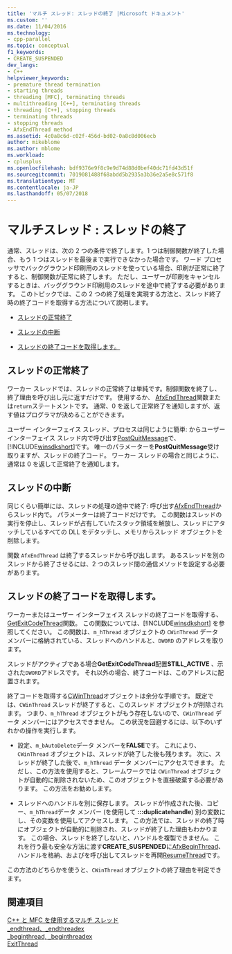 ```yaml
---
title: 'マルチ スレッド: スレッドの終了 |Microsoft ドキュメント'
ms.custom: ''
ms.date: 11/04/2016
ms.technology:
- cpp-parallel
ms.topic: conceptual
f1_keywords:
- CREATE_SUSPENDED
dev_langs:
- C++
helpviewer_keywords:
- premature thread termination
- starting threads
- threading [MFC], terminating threads
- multithreading [C++], terminating threads
- threading [C++], stopping threads
- terminating threads
- stopping threads
- AfxEndThread method
ms.assetid: 4c0a8c6d-c02f-456d-bd02-0a8c8d006ecb
author: mikeblome
ms.author: mblome
ms.workload:
- cplusplus
ms.openlocfilehash: bdf9376e9f8c9e9d74d88d0bef40dc71fd43d51f
ms.sourcegitcommit: 7019081488f68abdd5b2935a3b36e2a5e8c571f8
ms.translationtype: MT
ms.contentlocale: ja-JP
ms.lasthandoff: 05/07/2018
---
```

# <a name="multithreading-terminating-threads"></a>マルチスレッド : スレッドの終了
通常、スレッドは、次の 2 つの条件で終了します。1 つは制御関数が終了した場合、もう 1 つはスレッドを最後まで実行できなかった場合です。 ワード プロセッサでバックグラウンド印刷用のスレッドを使っている場合、印刷が正常に終了すると、制御関数が正常に終了します。 ただし、ユーザーが印刷をキャンセルするときは、バッググラウンド印刷用のスレッドを途中で終了する必要があります。 このトピックでは、この 2 つの終了処理を実現する方法と、スレッド終了時の終了コードを取得する方法について説明します。  
  
-   [スレッドの正常終了](#_core_normal_thread_termination)  
  
-   [スレッドの中断](#_core_premature_thread_termination)  
  
-   [スレッドの終了コードを取得します。](#_core_retrieving_the_exit_code_of_a_thread)  
  
##  <a name="_core_normal_thread_termination"></a> スレッドの正常終了  
 ワーカー スレッドでは、スレッドの正常終了は単純です。制御関数を終了し、終了理由を呼び出し元に返すだけです。 使用するか、 [AfxEndThread](../mfc/reference/application-information-and-management.md#afxendthread)関数または`return`ステートメントです。 通常、0 を返して正常終了を通知しますが、返す値はプログラマが決めることができます。  
  
 ユーザー インターフェイス スレッド、プロセスは同じように簡単: からユーザー インターフェイス スレッド内で呼び出す[PostQuitMessage](http://msdn.microsoft.com/library/windows/desktop/ms644945)で、[!INCLUDE[winsdkshort](../atl-mfc-shared/reference/includes/winsdkshort_md.md)]です。 唯一のパラメーターを**PostQuitMessage**受け取りますが、スレッドの終了コード。 ワーカー スレッドの場合と同じように、通常は 0 を返して正常終了を通知します。  
  
##  <a name="_core_premature_thread_termination"></a> スレッドの中断  
 同じくらい簡単には、スレッドの処理の途中で終了: 呼び出す[AfxEndThread](../mfc/reference/application-information-and-management.md#afxendthread)からスレッド内で。 パラメーターは終了コードだけです。 この関数はスレッドの実行を停止し、スレッドが占有していたスタック領域を解放し、スレッドにアタッチしているすべての DLL をデタッチし、メモリからスレッド オブジェクトを削除します。  
  
 関数 `AfxEndThread` は終了するスレッドから呼び出します。 あるスレッドを別のスレッドから終了させるには、2 つのスレッド間の通信メソッドを設定する必要があります。  
  
##  <a name="_core_retrieving_the_exit_code_of_a_thread"></a> スレッドの終了コードを取得します。  
 ワーカーまたはユーザー インターフェイス スレッドの終了コードを取得する、 [GetExitCodeThread](http://msdn.microsoft.com/library/windows/desktop/ms683190)関数。 この関数については、[!INCLUDE[winsdkshort](../atl-mfc-shared/reference/includes/winsdkshort_md.md)] を参照してください。 この関数は、`m_hThread` オブジェクトの `CWinThread` データ メンバーに格納されている、スレッドへのハンドルと、`DWORD` のアドレスを取ります。  
  
 スレッドがアクティブである場合**GetExitCodeThread**配置**STILL_ACTIVE** 、示された`DWORD`アドレスです。 それ以外の場合、終了コードは、このアドレスに配置されます。  
  
 終了コードを取得する[CWinThread](../mfc/reference/cwinthread-class.md)オブジェクトは余分な手順です。 既定では、`CWinThread` スレッドが終了すると、このスレッド オブジェクトが削除されます。 つまり、`m_hThread` オブジェクトがもう存在しないので、`CWinThread` データ メンバーにはアクセスできません。 この状況を回避するには、以下のいずれかの操作を実行します。  
  
-   設定、`m_bAutoDelete`データ メンバーを**FALSE**です。 これにより、`CWinThread` オブジェクトは、スレッドが終了した後も残ります。 次に、スレッドが終了した後で、`m_hThread` データ メンバーにアクセスできます。 ただし、この方法を使用すると、フレームワークでは `CWinThread` オブジェクトが自動的に削除されないため、このオブジェクトを直接破棄する必要があります。 この方法をお勧めします。  
  
-   スレッドへのハンドルを別に保存します。 スレッドが作成された後、コピー、`m_hThread`データ メンバー (を使用して **:::duplicatehandle**) 別の変数にし、その変数を使用してアクセスします。 この方法では、スレッドの終了時にオブジェクトが自動的に削除され、スレッドが終了した理由もわかります。 この場合、スレッドを終了しないと、ハンドルを複製できません。 これを行う最も安全な方法に渡す**CREATE_SUSPENDED**に[AfxBeginThread](../mfc/reference/application-information-and-management.md#afxbeginthread)、ハンドルを格納、およびを呼び出してスレッドを再開[ResumeThread](../mfc/reference/cwinthread-class.md#resumethread)です。  
  
 この方法のどちらかを使うと、`CWinThread` オブジェクトの終了理由を判定できます。  
  
## <a name="see-also"></a>関連項目  
 [C++ と MFC を使用するマルチ スレッド](../parallel/multithreading-with-cpp-and-mfc.md)   
 [_endthread、_endthreadex](../c-runtime-library/reference/endthread-endthreadex.md)   
 [_beginthread, _beginthreadex](../c-runtime-library/reference/beginthread-beginthreadex.md)   
 [ExitThread](http://msdn.microsoft.com/library/windows/desktop/ms682659)